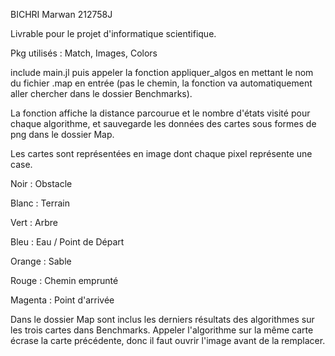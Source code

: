 BICHRI Marwan 212758J

Livrable pour le projet d'informatique scientifique.

Pkg utilisés : Match, Images, Colors

include main.jl puis appeler la fonction appliquer_algos en mettant le nom du fichier .map en entrée (pas le chemin, la fonction va automatiquement aller chercher dans le dossier Benchmarks).

La fonction affiche la distance parcourue et le nombre d'états visité pour chaque algorithme, et sauvegarde les données des cartes sous formes de png dans le dossier Map.

Les cartes sont représentées en image dont chaque pixel représente une case.

Noir : Obstacle

Blanc : Terrain

Vert : Arbre

Bleu : Eau / Point de Départ

Orange : Sable

Rouge : Chemin emprunté

Magenta : Point d'arrivée

Dans le dossier Map sont inclus les derniers résultats des algorithmes sur les trois cartes dans Benchmarks. Appeler l'algorithme sur la même carte écrase la carte précédente, donc il faut ouvrir l'image avant de la remplacer.
